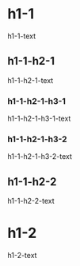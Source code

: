 # h1-1
h1-1-text
## h1-1-h2-1
h1-1-h2-1-text
### h1-1-h2-1-h3-1
h1-1-h2-1-h3-1-text
### h1-1-h2-1-h3-2
h1-1-h2-1-h3-2-text
## h1-1-h2-2
h1-1-h2-2-text

# h1-2
h1-2-text
